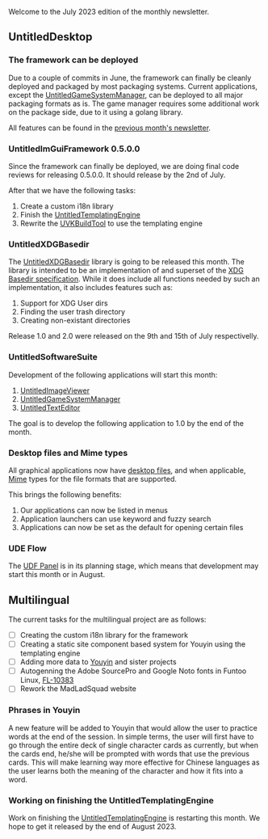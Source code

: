 Welcome to the July 2023 edition of the monthly newsletter.

## UntitledDesktop
### The framework can be deployed
Due to a couple of commits in June, the framework can finally be cleanly deployed and packaged by most packaging systems. Current applications, except the [UntitledGameSystemManager](https://github.com/MadLadSquad/UntitledGameSystemManager), can be deployed to all major packaging formats
as is. The game manager requires some additional work on the package side, due to it using a golang library.

All features can be found in the [previous month's newsletter](https://madladsquad.com/monthly-newsletter/2023/June#untitledimguiframework-0500-part-2).

### UntitledImGuiFramework 0.5.0.0
Since the framework can finally be deployed, we are doing final code reviews for releasing 0.5.0.0. It should release by the 2nd of July.

After that we have the following tasks:
1. Create a custom i18n library
1. Finish the [UntitledTemplatingEngine](https://github.com/MadLadSquad/UntitledTemplatingEngine)
1. Rewrite the [UVKBuildTool](https://github.com/MadLadSquad/UVKBuildTool) to use the templating engine

### UntitledXDGBasedir
The [UntitledXDGBasedir](https://github.com/MadLadSquad/UntitledXDGBasedir) library is going to be released this month.
The library is intended to be an implementation of and superset of the 
[XDG Basedir specification](https://specifications.freedesktop.org/basedir-spec/basedir-spec-latest.html). While it does include
all functions needed by such an implementation, it also includes features such as:
1. Support for XDG User dirs
1. Finding the user trash directory
1. Creating non-existant directories

Release 1.0 and 2.0 were released on the 9th and 15th of July respectivelly.

### UntitledSoftwareSuite
Development of the following applications will start this month:
1. [UntitledImageViewer](https://github.com/MadLadSquad/UntitledImageViewer)
1. [UntitledGameSystemManager](https://github.com/MadLadSquad/UntitledGameSystemManager)
1. [UntitledTextEditor](https://github.com/MadLadSquad/UntitledTextEditor)

The goal is to develop the following application to 1.0 by the end of the month.

### Desktop files and Mime types
All graphical applications now have [desktop files](https://www.freedesktop.org/wiki/Specifications/desktop-entry-spec/), and when applicable, [Mime](https://en.wikipedia.org/wiki/MIME) types for the file formats that are supported.

This brings the following benefits:
1. Our applications can now be listed in menus
1. Application launchers can use keyword and fuzzy search
1. Applications can now be set as the default for opening certain files

### UDE Flow
The [UDF Panel](https://github.com/MadLadSquad/UDFPanel) is in its planning stage, which means that development may start this month or in August.

## Multilingual
The current tasks for the multilingual project are as follows:
- [ ] Creating the custom i18n library for the framework
- [ ] Creating a static site component based system for Youyin using the templating engine
- [ ] Adding more data to [Youyin](https://youyin.madladsquad.com/) and sister projects
- [ ] Autogenning the Adobe SourcePro and Google Noto fonts in Funtoo Linux, [FL-10383](https://bugs.funtoo.org/browse/FL-10383)
- [ ] Rework the MadLadSquad website

### Phrases in Youyin
A new feature will be added to Youyin that would allow the user to practice words at the end of the session. In simple terms, the user will first have to go through the entire deck of single character cards as currently, but when the cards end, he/she will be prompted with words that use the 
previous cards. This will make learning way more effective for Chinese languages as the user learns both the meaning of the character and how it fits into a word.

### Working on finishing the UntitledTemplatingEngine
Work on finishing the [UntitledTemplatingEngine](https://github.com/MadLadSquad/UntitledTemplatingEngine) is restarting this month. We hope to get it released by the end of August 2023.

